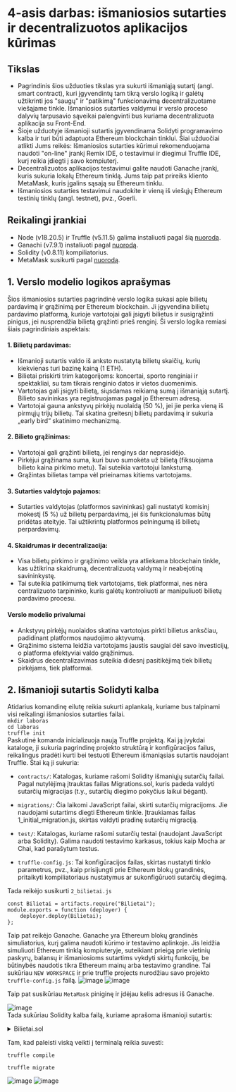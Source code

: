 # 4-asis darbas: išmaniosios sutarties ir decentralizuotos aplikacijos kūrimas

## Tikslas
* Pagrindinis šios užduoties tikslas yra sukurti išmaniąją sutartį (angl. smart
contract), kuri įgyvendintų tam tikrą verslo logiką ir galėtų užtikrinti jos "saugų"
ir "patikimą" funkcionavimą decentralizuotame viešąjame tinkle. Išmaniosios sutarties
valdymui ir verslo proceso dalyvių tarpusavio sąveikai palengvinti bus kuriama
decentralizuota aplikacija su Front-End. 
* Šioje užduotyje išmanioji sutartis įgyvendinama Solidyti programavimo kalba ir turi
būti adaptuota Ethereum blockchain tinklui. Šiai užduočiai atlikti Jums reikės:
Išmaniosios sutarties kūrimui rekomenduojama naudoti "on-line" įrankį Remix
IDE, o testavimui ir diegimui Truffle IDE, kurį reikia įdiegti į savo
kompiuterį.
* Decentralizuotos aplikacijos testavimui galite naudoti Ganache įrankį, kuris
sukuria lokalų Ethereum tinklą.
Jums taip pat prireiks kliento MetaMask, kuris įgalins sąsają su Ethereum
tinklu.
* Išmaniosios sutarties testavimui naudokite ir vieną iš viešųjų Ethereum
testinių tinklų (angl. testnet), pvz., Goerli.

## Reikalingi įrankiai
* Node (v18.20.5) ir Truffle (v5.11.5) galima instaliuoti pagal šią [nuorodą](https://archive.trufflesuite.com/docs/truffle/how-to/install/#requirements).
* Ganachi (v7.9.1) instaliuoti pagal [nuorodą](https://github.com/trufflesuite/ganache-ui/releases/tag/v2.7.1#user-content-2.7.1-How-to-Upgrade).
* Solidity (v0.8.11) kompiliatorius.
* MetaMask susikurti pagal [nuorodą](https://nftnow.com/guides/how-to-set-up-metamask-wallet/).
## 1. Verslo modelio logikos aprašymas
Šios išmaniosios sutarties pagrindinė verslo logika sukasi apie bilietų pardavimą ir grąžinimą per Ethereum blockchain. Ji įgyvendina bilietų pardavimo platformą, kurioje vartotojai gali įsigyti bilietus ir susigrąžinti pinigus, jei nusprendžia bilietą grąžinti prieš renginį. Ši verslo logika remiasi šiais pagrindiniais aspektais:
#### 1. Bilietų pardavimas:
* Išmanioji sutartis valdo iš anksto nustatytą bilietų skaičių, kurių kiekvienas turi bazinę kainą (1 ETH).
* Bilietai priskirti trim kategorijoms: koncertai, sporto renginiai ir spektakliai, su tam tikrais renginio datos ir vietos duomenimis.
* Vartotojas gali įsigyti bilietą, siųsdamas reikiamą sumą į išmaniąją sutartį. Bilieto savininkas yra registruojamas pagal jo Ethereum adresą.
* Vartotojai gauna ankstyvų pirkėjų nuolaidą (50 %), jei jie perka vieną iš pirmųjų trijų bilietų. Tai skatina greitesnį bilietų pardavimą ir sukuria „early bird“ skatinimo mechanizmą.
#### 2. Bilieto grąžinimas:
* Vartotojai gali grąžinti bilietą, jei renginys dar neprasidėjo.
* Pirkėjui grąžinama suma, kuri buvo sumokėta už bilietą (fiksuojama bilieto kaina pirkimo metu). Tai suteikia vartotojui lankstumą.
* Grąžintas bilietas tampa vėl prieinamas kitiems vartotojams.
#### 3. Sutarties valdytojo pajamos:
* Sutarties valdytojas (platformos savininkas) gali nustatyti komisinį mokestį (5 %) už bilietų perpardavimą, jei šis funkcionalumas būtų pridėtas ateityje. Tai užtikrintų platformos pelningumą iš bilietų perpardavimų.
#### 4. Skaidrumas ir decentralizacija:
* Visa bilietų pirkimo ir grąžinimo veikla yra atliekama blockchain tinkle, kas užtikrina skaidrumą, decentralizuotą valdymą ir neabejotiną savininkystę.
* Tai suteikia patikimumą tiek vartotojams, tiek platformai, nes nėra centralizuoto tarpininko, kuris galėtų kontroliuoti ar manipuliuoti bilietų pardavimo procesu.
#### Verslo modelio privalumai
* Ankstyvų pirkėjų nuolaidos skatina vartotojus pirkti bilietus anksčiau, padidinant platformos naudojimo aktyvumą.
* Grąžinimo sistema leidžia vartotojams jaustis saugiai dėl savo investicijų, o platforma efektyviai valdo grąžinimus.
* Skaidrus decentralizavimas suteikia didesnį pasitikėjimą tiek bilietų pirkėjams, tiek platformai.
## 2. Išmanioji sutartis Solidyti kalba
Atidarius komandinę eilutę reikia sukurti aplankalą, kuriame bus talpinami visi reikalingi išmaniosios sutarties failai.<br>
```mkdir laboras```<br>
```cd laboras```<br>
```truffle init```<br>
Paskutinė komanda inicializuoja naują Truffle projektą. Kai ją įvykdai kataloge, ji sukuria pagrindinę projekto struktūrą ir konfigūracijos failus, reikalingus pradėti kurti bei testuoti Ethereum išmaniąsias sutartis naudojant Truffle.
Štai ką ji sukuria:

* ```contracts/```: Katalogas, kuriame rašomi Solidity išmaniųjų sutarčių failai. Pagal nutylėjimą įtrauktas failas Migrations.sol, kuris padeda valdyti sutarčių migracijas (t.y., sutarčių diegimo pokyčius laikui bėgant).

* ```migrations/```: Čia laikomi JavaScript failai, skirti sutarčių migracijoms. Jie naudojami sutartims diegti Ethereum tinkle. Įtraukiamas failas 1_initial_migration.js, skirtas valdyti pradinę sutarčių migraciją.

* ```test/```: Katalogas, kuriame rašomi sutarčių testai (naudojant JavaScript arba Solidity). Galima naudoti testavimo karkasus, tokius kaip Mocha ar Chai, kad parašytum testus.

* ```truffle-config.js```: Tai konfigūracijos failas, skirtas nustatyti tinklo parametrus, pvz., kaip prisijungti prie Ethereum blokų grandinės, pritaikyti kompiliatoriaus nustatymus ar sukonfigūruoti sutarčių diegimą.

Tada reikėjo susikurti ```2_bilietai.js``` <br>
```
const Bilietai = artifacts.require("Bilietai");
module.exports = function (deployer) {
    deployer.deploy(Bilietai);
};
```
Taip pat reikėjo Ganache. Ganache yra Ethereum blokų grandinės simuliatorius, kurį galima naudoti kūrimo ir testavimo aplinkoje. Jis leidžia simuliuoti Ethereum tinklą kompiuteryje, suteikiant prieigą prie vietinių paskyrų, balansų ir išmaniosioms sutartims vykdyti skirtų funkcijų, be būtinybės naudotis tikra Ethereum mainų arba testavimo grandine. Tai sukūriau ```NEW WORKSPACE``` ir prie truffle projects nurodžiau savo projekto ```truffle-config.js``` failą.
![image](https://github.com/user-attachments/assets/1017ffe8-62af-4577-b684-b98da64ce9b3)
![image](https://github.com/user-attachments/assets/f8ae4039-8a04-41c1-b98f-0a1ae3c30a37)
<br>

Taip pat susikūriau ```MetaMask``` piniginę ir įdėjau kelis adresus iš Ganache.

![image](https://github.com/user-attachments/assets/b5e0d0b3-e640-458d-9bc9-99816d9955b4)
<br>
Tada sukūriau Solidity kalba failą, kuriame aprašoma išmanioji sutartis:

<details>
<summary>Bilietai.sol</summary>
<br>
  
```
// SPDX-License-Identifier: MIT
pragma solidity >=0.4.22 <0.9.0;

// Pastovus kintamasis, nurodantis visų bilietų skaičių
uint256 constant VISI_BILIETAI = 10;

contract Bilietai {
    address public owner; // Sutarties savininkas
    uint256 public earlyBirdDiscount = 50; // Ankstyvo pirkimo nuolaidos procentai pirmiesiems 3 bilietams
    uint256 public ticketsSold = 0; // Skaitiklis, sekantis parduotų bilietų kiekį

    // Struktūra, apibrėžianti bilieto savybes
    struct Bilietas {
        uint256 kaina; // Bilieto bazinė kaina
        uint256 moketaKaina; // Faktinė pirkėjo sumokėta kaina
        address kieno; // Bilieto savininkas (adresas)
        string data; // Renginio data
        string vieta; // Renginio vieta
    }

    // Masyvas, talpinantis visus bilietus
    Bilietas[VISI_BILIETAI] public bilietai;

    // Konstruktorius, nustatantis pradinį sutarties savininką ir inicijuojantis bilietų savybes
    constructor() {
        owner = msg.sender; // Sutartį įkėlęs vartotojas tampa savininku
        for (uint256 i = 0; i < VISI_BILIETAI; i++) {
            bilietai[i].kaina = 1e18; // Pradinė kaina: 1 ETH
            bilietai[i].kieno = address(0x0); // Bilietas nepriklauso niekam (laisvas)
            bilietai[i].data = ""; // Pradinė tuščia data
            bilietai[i].vieta = ""; // Pradinė tuščia vieta
        }
    }

    // Modifikatorius, užtikrinantis, kad funkcijas gali kviesti tik savininkas
    modifier onlyOwner() {
        require(msg.sender == owner, "Jus nesate savininkas.");
        _;
    }

    // Įvykis, užregistruojantis bilieto pirkimo informaciją
    event TicketPurchased(address buyer, uint256 finalPrice, uint256 ticketsSoldCount);

    // Funkcija bilietui įsigyti
    function pirktiBilietus(uint256 _index) external payable {
        require(_index < VISI_BILIETAI && _index >= 0, "Neteisingas bilieto indeksas.");
        require(bilietai[_index].kieno == address(0x0), "Bilietas jau parduotas.");
        
        uint256 finalPrice = bilietai[_index].kaina;

        // Taikoma ankstyvo pirkimo nuolaida, jei parduota mažiau nei 3 bilietai
        if (ticketsSold < 3) {
            finalPrice = 5e17; // 50% nuolaida nuo pradinės kainos (0.5 ETH)
        }

        require(msg.value >= finalPrice, "Nepakanka lesu bilietui isigyti.");

        bilietai[_index].kieno = msg.sender; // Nustatomas bilieto savininkas
        bilietai[_index].moketaKaina = finalPrice; // Išsaugoma pirkėjo sumokėta kaina

        // Didinamas parduotų bilietų skaičius
        ticketsSold++;

        // Sukuriamas įvykis pirkimo užfiksavimui
        emit TicketPurchased(msg.sender, finalPrice, ticketsSold);

        // Grąžinami pertekliniai mokėjimai (jei vartotojas sumokėjo daugiau nei reikėjo)
        if (msg.value > finalPrice) {
            payable(msg.sender).transfer(msg.value - finalPrice);
        }
    }

    // Funkcija bilietui grąžinti (prieš renginio pradžią)
    function grazintiBilietas(uint256 _index) external {
        require(_index < VISI_BILIETAI, "Neteisingas bilieto indeksas.");
        require(bilietai[_index].kieno == msg.sender, "Jus nesate sio bilieto savininkas.");
        
        uint256 refundAmount = bilietai[_index].moketaKaina; // Grąžinama pirkėjo sumokėta suma

        // Bilietas vėl tampa laisvas
        bilietai[_index].kieno = address(0x0);
        bilietai[_index].moketaKaina = 0; // Nustatoma sumokėta kaina į 0
        payable(msg.sender).transfer(refundAmount); // Lėšų grąžinimas pirkėjui
    }
}

```
</details>

Tam, kad paleisti viską veikti į terminalą reikia suvesti: <br>
```
truffle compile
```
```
truffle migrate
```
![image](https://github.com/user-attachments/assets/1819d5fc-c429-43eb-9645-daac32bffe5e)
![image](https://github.com/user-attachments/assets/e049f76a-01bf-4777-a467-e18e5450f118)
<br>





